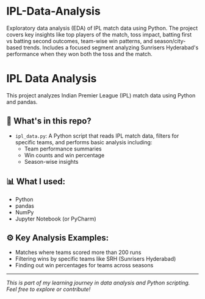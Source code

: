 # IPL-Data-Analysis
Exploratory data analysis (EDA) of IPL match data using Python. The project covers key insights like top players of the match, toss impact, batting first vs batting second outcomes, team-wise win patterns, and season/city-based trends. Includes a focused segment analyzing Sunrisers Hyderabad's performance when they won both the toss and the match.

# IPL Data Analysis

This project analyzes Indian Premier League (IPL) match data using Python and pandas.

## 📁 What's in this repo?
- `ipl_data.py`: A Python script that reads IPL match data, filters for specific teams, and performs basic analysis including:
  - Team performance summaries
  - Win counts and win percentage
  - Season-wise insights

## 📊 What I used:
- Python
- pandas
- NumPy
- Jupyter Notebook (or PyCharm)

## ⚙️ Key Analysis Examples:
- Matches where teams scored more than 200 runs
- Filtering wins by specific teams like SRH (Sunrisers Hyderabad)
- Finding out win percentages for teams across seasons

---

*This is part of my learning journey in data analysis and Python scripting. Feel free to explore or contribute!*

